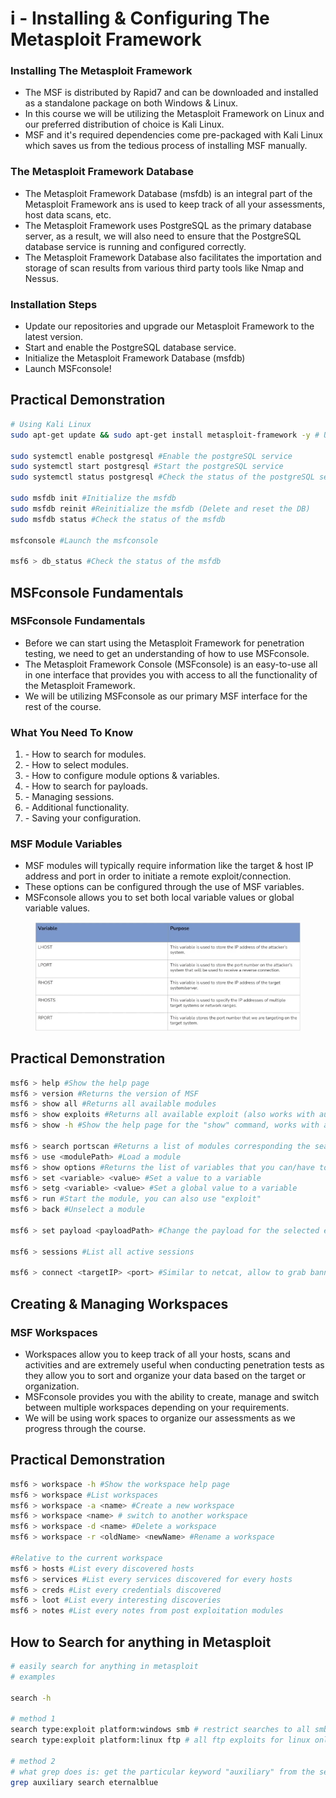 # i - Installing & Configuring The Metasploit Framework

### **Installing The Metasploit Framework**

* The MSF is distributed by Rapid7 and can be downloaded and installed as a standalone package on both Windows & Linux.
* In this course we will be utilizing the Metasploit Framework on Linux and our preferred distribution of choice is Kali Linux.
* MSF and it's required dependencies come pre-packaged with Kali Linux which saves us from the tedious process of installing MSF manually.

### **The Metasploit Framework Database**

* The Metasploit Framework Database (msfdb) is an integral part of the Metasploit Framework ans is used to keep track of all your assessments, host data scans, etc.
* The Metasploit Framework uses PostgreSQL as the primary database server, as a result, we will also need to ensure that the PostgreSQL database service is running and configured correctly.
* The Metasploit Framework Database also facilitates the importation and storage of scan results from various third party tools like Nmap and Nessus.

### **Installation Steps**

* Update our repositories and upgrade our Metasploit Framework to the latest version.
* Start and enable the PostgreSQL database service.
* Initialize the Metasploit Framework Database (msfdb)
* Launch MSFconsole!



## **Practical Demonstration**

```bash
# Using Kali Linux
sudo apt-get update && sudo apt-get install metasploit-framework -y # Update repositories and install msf

sudo systemctl enable postgresql #Enable the postgreSQL service
sudo systemctl start postgresql #Start the postgreSQL service
sudo systemctl status postgresql #Check the status of the postgreSQL service

sudo msfdb init #Initialize the msfdb
sudo msfdb reinit #Reinitialize the msfdb (Delete and reset the DB)
sudo msfdb status #Check the status of the msfdb

msfconsole #Launch the msfconsole

msf6 > db_status #Check the status of the msfdb
```

## MSFconsole Fundamentals

### **MSFconsole Fundamentals**

* Before we can start using the Metasploit Framework for penetration testing, we need to get an understanding of how to use MSFconsole.
* The Metasploit Framework Console (MSFconsole) is an easy-to-use all in one interface that provides you with access to all the functionality of the Metasploit Framework.
* We will be utilizing MSFconsole as our primary MSF interface for the rest of the course.

### **What You Need To Know**

1. \- How to search for modules.
2. \- How to select modules.
3. \- How to configure module options & variables.
4. \- How to search for payloads.
5. \- Managing sessions.
6. \- Additional functionality.
7. \- Saving your configuration.

### **MSF Module Variables**

* MSF modules will typically require information like the target & host IP address and port in order to initiate a remote exploit/connection.
* These options can be configured through the use of MSF variables.
* MSFconsole allows you to set both local variable values or global variable values.

<figure><img src="../../../.gitbook/assets/image (3).png" alt=""><figcaption></figcaption></figure>

## **Practical Demonstration**

```bash
msf6 > help #Show the help page
msf6 > version #Returns the version of MSF
msf6 > show all #Returns all available modules
msf6 > show exploits #Returns all available exploit (also works with auxiliary, scanners, etc...)
msf6 > show -h #Show the help page for the "show" command, works with a lot of commands

msf6 > search portscan #Returns a list of modules corresponding the search (portscan in this example)
msf6 > use <modulePath> #Load a module
msf6 > show options #Returns the list of variables that you can/have to configure in order for the module to work as intended
msf6 > set <variable> <value> #Set a value to a variable
msf6 > setg <variable> <value> #Set a global value to a variable
msf6 > run #Start the module, you can also use "exploit"
msf6 > back #Unselect a module

msf6 > set payload <payloadPath> #Change the payload for the selected exploit

msf6 > sessions #List all active sessions

msf6 > connect <targetIP> <port> #Similar to netcat, allow to grab banners
```

## Creating & Managing Workspaces

### **MSF Workspaces**

* Workspaces allow you to keep track of all your hosts, scans and activities and are extremely useful when conducting penetration tests as they allow you to sort and organize your data based on the target or organization.
* MSFconsole provides you with the ability to create, manage and switch between multiple workspaces depending on your requirements.
* We will be using work spaces to organize our assessments as we progress through the course.

## **Practical Demonstration**

```bash
msf6 > workspace -h #Show the workspace help page
msf6 > workspace #List workspaces
msf6 > workspace -a <name> #Create a new workspace
msf6 > workspace <name> # switch to another workspace
msf6 > workspace -d <name> #Delete a workspace
msf6 > workspace -r <oldName> <newName> #Rename a workspace

#Relative to the current workspace
msf6 > hosts #List every discovered hosts
msf6 > services #List every services discovered for every hosts
msf6 > creds #List every credentials discovered
msf6 > loot #List every interesting discoveries
msf6 > notes #List every notes from post exploitation modules
```



## How to Search for anything in Metasploit

```bash
# easily search for anything in metasploit
# examples

search -h

# method 1
search type:exploit platform:windows smb # restrict searches to all smb exploits for windows only.
search type:exploit platform:linux ftp # all ftp exploits for linux only

# method 2
# what grep does is: get the particular keyword "auxiliary" from the search result "erernalblue"
grep auxiliary search eternalblue 
```



